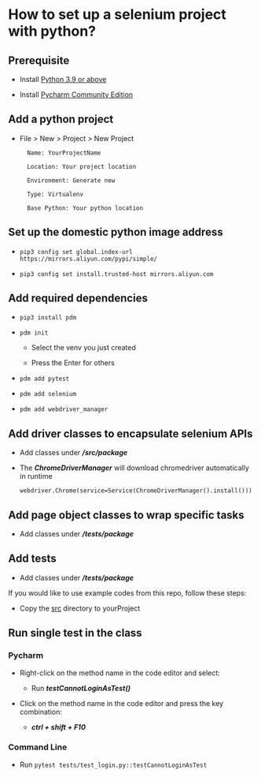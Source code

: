 # How to set up a selenium project with python?

## Prerequisite

- Install [Python 3.9 or above](https://mirrors.huaweicloud.com/python/)

- Install [Pycharm Community Edition](https://www.jetbrains.com/pycharm/download/#section=linux)

## Add a python project

- File > New > Project > New Project

        Name: YourProjectName

        Location: Your project location

        Environment: Generate new

        Type: Virtualenv

        Base Python: Your python location

## Set up the domestic python image address

- `pip3 config set global.index-url https://mirrors.aliyun.com/pypi/simple/`

- `pip3 config set install.trusted-host mirrors.aliyun.com`

## Add required dependencies

- `pip3 install pdm`

- `pdm init`

  - Select the venv you just created

  - Press the Enter for others

- `pdm add pytest`

- `pdm add selenium`

- `pdm add webdriver_manager`

## Add driver classes to encapsulate selenium APIs

- Add classes under ***/src/package***

- The ***ChromeDriverManager*** will download chromedriver automatically in runtime

      webdriver.Chrome(service=Service(ChromeDriverManager().install()))

## Add page object classes to wrap specific tasks

- Add classes under ***/tests/package***

## Add tests

- Add classes under ***/tests/package***

If you would like to use example codes from this repo, follow these steps:

- Copy the [src](src) directory to yourProject

## Run single test in the class

### Pycharm

- Right-click on the method name in the code editor and select:

  - Run ***testCannotLoginAsTest()***

- Click on the method name in the code editor and press the key combination:

  - ***ctrl + shift + F10***

### Command Line

- Run  `pytest tests/test_login.py::testCannotLoginAsTest`